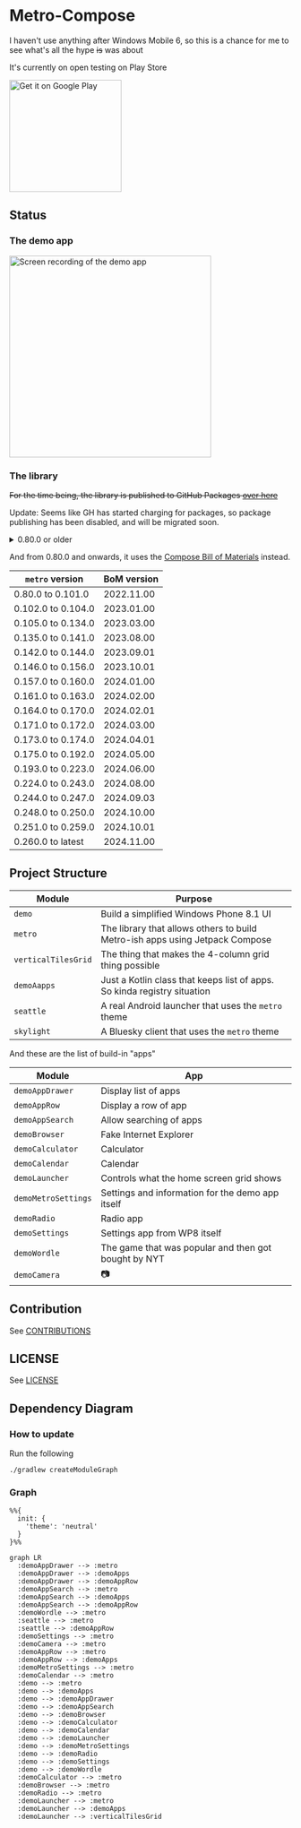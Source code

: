 # Metro-Compose

I haven't use anything after Windows Mobile 6, so this is a chance for me to see what's all the
hype ~~is~~ was about

It's currently on open testing on Play Store

<a href='https://play.google.com/store/apps/details?id=com.louis993546.metro.demo&pcampaignid=pcampaignidMKT-Other-global-all-co-prtnr-py-PartBadge-Mar2515-1'><img alt='Get it on Google Play' src='https://play.google.com/intl/en_us/badges/static/images/badges/en_badge_web_generic.png' width="200"/></a>

## Status

### The demo app

<img src="/metro-demo.gif" width="360" alt="Screen recording of the demo app"/>

### The library

~~For the time being, the library is published to GitHub Packages [over here](https://github.com/louis993546/Metro-Compose/packages/896987)~~

Update: Seems like GH has started charging for packages, so package publishing has been disabled, and
will be migrated soon. 

<details>
<summary>0.80.0 or older</summary>

| `metro` version  | Compose version |
|------------------|-----------------|
| 0.10.0 to 0.12.0 | 1.0.0-rc01      |
| 0.13.0 to 0.25.0 | 1.0.0-rc02      |
| 0.26.0 to 0.49.0 | 1.1.1           |
| 0.50.0 to 0.52.0 | 1.2.0-beta02    |
| 0.53.0           | 1.2.0-rc01      |
| 0.54.0 to 0.66.0 | 1.2.0-rc02      |
| 0.67.0 to 0.69.0 | 1.3.0-beta01    |
| 0.70.0 to 0.73.0 | 1.3.0-beta03    |
| 0.74.0 to 0.79.0 | 1.3.0-rc01      |

</details>

And from 0.80.0 and onwards, it uses the [Compose Bill of Materials](https://developer.android.com/jetpack/compose/setup#bom-version-mapping) instead.

| `metro` version    | BoM version |
|--------------------|-------------|
| 0.80.0 to 0.101.0  | 2022.11.00  |
| 0.102.0 to 0.104.0 | 2023.01.00  |
| 0.105.0 to 0.134.0 | 2023.03.00  |
| 0.135.0 to 0.141.0 | 2023.08.00  |
| 0.142.0 to 0.144.0 | 2023.09.01  |
| 0.146.0 to 0.156.0 | 2023.10.01  |
| 0.157.0 to 0.160.0 | 2024.01.00  |
| 0.161.0 to 0.163.0 | 2024.02.00  |
| 0.164.0 to 0.170.0 | 2024.02.01  |
| 0.171.0 to 0.172.0 | 2024.03.00  |
| 0.173.0 to 0.174.0 | 2024.04.01  |
| 0.175.0 to 0.192.0 | 2024.05.00  |
| 0.193.0 to 0.223.0 | 2024.06.00  |
| 0.224.0 to 0.243.0 | 2024.08.00  |
| 0.244.0 to 0.247.0 | 2024.09.03  |
| 0.248.0 to 0.250.0 | 2024.10.00  |
| 0.251.0 to 0.259.0 | 2024.10.01  |
| 0.260.0 to latest  | 2024.11.00  |

## Project Structure

| Module              | Purpose                                                                      |
|---------------------|------------------------------------------------------------------------------|
| `demo`              | Build a simplified Windows Phone 8.1 UI                                      |
| `metro`             | The library that allows others to build Metro-ish apps using Jetpack Compose |
| `verticalTilesGrid` | The thing that makes the 4-column grid thing possible                        |
| `demoAapps`         | Just a Kotlin class that keeps list of apps. So kinda registry situation     |
| `seattle`           | A real Android launcher that uses the `metro` theme                          |
| `skylight`          | A Bluesky client that uses the `metro` theme                                 |

And these are the list of build-in "apps"

| Module              | App                                                  |
|---------------------|------------------------------------------------------|
| `demoAppDrawer`     | Display list of apps                                 |
| `demoAppRow`        | Display a row of app                                 |
| `demoAppSearch`     | Allow searching of apps                              |
| `demoBrowser`       | Fake Internet Explorer                               |
| `demoCalculator`    | Calculator                                           |
| `demoCalendar`      | Calendar                                             |
| `demoLauncher`      | Controls what the home screen grid shows             |
| `demoMetroSettings` | Settings and information for the demo app itself     |
| `demoRadio`         | Radio app                                            |
| `demoSettings`      | Settings app from WP8 itself                         |
| `demoWordle`        | The game that was popular and then got bought by NYT |
| `demoCamera`        | 📷                                                   |

## Contribution

See [CONTRIBUTIONS](CONTRIBUTIONS.md)

## LICENSE

See [LICENSE](LICENSE)

## Dependency Diagram

### How to update

Run the following

```shell
./gradlew createModuleGraph
```

### Graph

```mermaid
%%{
  init: {
    'theme': 'neutral'
  }
}%%

graph LR
  :demoAppDrawer --> :metro
  :demoAppDrawer --> :demoApps
  :demoAppDrawer --> :demoAppRow
  :demoAppSearch --> :metro
  :demoAppSearch --> :demoApps
  :demoAppSearch --> :demoAppRow
  :demoWordle --> :metro
  :seattle --> :metro
  :seattle --> :demoAppRow
  :demoSettings --> :metro
  :demoCamera --> :metro
  :demoAppRow --> :metro
  :demoAppRow --> :demoApps
  :demoMetroSettings --> :metro
  :demoCalendar --> :metro
  :demo --> :metro
  :demo --> :demoApps
  :demo --> :demoAppDrawer
  :demo --> :demoAppSearch
  :demo --> :demoBrowser
  :demo --> :demoCalculator
  :demo --> :demoCalendar
  :demo --> :demoLauncher
  :demo --> :demoMetroSettings
  :demo --> :demoRadio
  :demo --> :demoSettings
  :demo --> :demoWordle
  :demoCalculator --> :metro
  :demoBrowser --> :metro
  :demoRadio --> :metro
  :demoLauncher --> :metro
  :demoLauncher --> :demoApps
  :demoLauncher --> :verticalTilesGrid
```